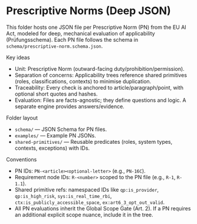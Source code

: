 # Prescriptive Norms (Deep JSON)

This folder hosts one JSON file per Prescriptive Norm (PN) from the EU AI Act, modeled for deep, mechanical evaluation of applicability (Prüfungsschema). Each PN file follows the schema in `schema/prescriptive-norm.schema.json`.

Key ideas
- Unit: Prescriptive Norm (outward-facing duty/prohibition/permission).
- Separation of concerns: Applicability trees reference shared primitives (roles, classifications, contexts) to minimise duplication.
- Traceability: Every check is anchored to article/paragraph/point, with optional short quotes and hashes.
- Evaluation: Files are facts-agnostic; they define questions and logic. A separate engine provides answers/evidence.

Folder layout
- `schema/` — JSON Schema for PN files.
- `examples/` — Example PN JSONs.
- `shared-primitives/` — Reusable predicates (roles, system types, contexts, exceptions) with IDs.

Conventions
- PN IDs: `PN-<article><optional-letter>` (e.g., `PN-16C`).
- Requirement node IDs: `R-<number>` scoped to the PN file (e.g., `R-1`, `R-1.1`).
- Shared primitive refs: namespaced IDs like `qp:is_provider`, `qp:is_high_risk`, `sys:is_real_time_rbi`, `ctx:is_publicly_accessible_space`, `ex:art6_3_opt_out_valid`.
- All PN evaluations inherit the Global Scope Gate (Art. 2). If a PN requires an additional explicit scope nuance, include it in the tree.

